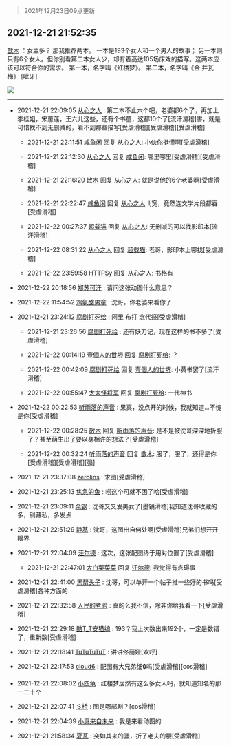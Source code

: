 > 2021年12月23日09点更新
<link rel="stylesheet" href="https://cdn.jsdelivr.net/gh/taotie6/sampleJSON@main/css/photo_show.css">
<meta name="referrer" content="no-referrer" />


 ## 2021-12-21 21:52:35 

 [㪚木](https://www.coolapk.com/feed/32279964?shareKey=OTAzNGQyNGIzYTA5NjFjMWRkOGU~) ：女主多？
那我推荐两本。
一本是193个女人和一个男人的故事；
另一本则只有6个女人。但你别看第二本女人少，却有着高达105场床戏的描写。这两本应该可以符合你的需求。
第一本，名字叫《红楼梦》。
第二本，名字叫《金 并瓦 梅》
[呲牙] 

<div class="album">
<img class="img-item" src="https://image.coolapk.com/feed/2021/1120/21/1081091_1b44d946_5915_3869_857@378x557.gif" />
</div>

 ------- 

- 2021-12-21 22:09:05 [从心之人](uid=3359478) : 第二本不止六个吧，老婆都6个了，再加上李桂姐，宋蕙莲，王六儿这些，还有个书童，这都10个了[流汗滑稽]害，就是可惜找不到无删减的，看不到那些描写[受虐滑稽][受虐滑稽][受虐滑稽] 

    - 2021-12-21 22:11:51 [咸鱼闲](uid=3783511) 回复 [从心之人](uid=3359478): 小伙你挺懂啊[受虐滑稽] 

    - 2021-12-21 22:12:30 [从心之人](uid=3359478) 回复 [咸鱼闲](uid=3783511): 哪里哪里[受虐滑稽][受虐滑稽] 

    - 2021-12-21 22:16:20 [㪚木](uid=1081091) 回复 [从心之人](uid=3359478): 就是说他的6个老婆啊[受虐滑稽] 

    - 2021-12-21 22:22:47 [咸鱼闲](uid=3783511) 回复 [从心之人](uid=3359478): lj宽，竟然连文学片段都吞[受虐滑稽] 

    - 2021-12-22 00:27:37 [超载猫](uid=1236380) 回复 [从心之人](uid=3359478): 无删减的可以找影印本[流汗滑稽] 

    - 2021-12-22 08:31:22 [从心之人](uid=3359478) 回复 [超载猫](uid=1236380): 老哥，影印本上哪找[受虐滑稽] 

    - 2021-12-22 23:59:58 [HTTPSy](uid=823197) 回复 [从心之人](uid=3359478): 书格有 

- 2021-12-22 20:18:56 [郑苏可汗](uid=678781) : 请问这张动图什么意思？ 

- 2021-12-22 11:54:52 [鸡氨酸男童](uid=2041334) : 沈哥，你老婆来看你了 

- 2021-12-21 23:24:12 [腐剧打死给](uid=1391153) : 阿里 布打 念代祭[受虐滑稽] 

    - 2021-12-21 23:26:56 [腐剧打死给](uid=1391153) : 还有妖刀记，现在这样的书不多了[受虐滑稽] 

    - 2021-12-22 00:14:19 [壹個人的丗堺](uid=1461483) 回复 [腐剧打死给](uid=1391153): ？ 

    - 2021-12-22 00:42:09 [腐剧打死给](uid=1391153) 回复 [壹個人的丗堺](uid=1461483): 小黄书罢了[流汗滑稽] 

    - 2021-12-22 00:55:47 [太太怪将军](uid=1226378) 回复 [腐剧打死给](uid=1391153): 一代神书 

- 2021-12-22 00:22:53 [听雨落的声音](uid=3650984) : 果真，没点开的时候，我就知道…不愧是你[受虐滑稽] 

    - 2021-12-22 00:28:25 [㪚木](uid=1081091) 回复 [听雨落的声音](uid=3650984): 是不是被沈哥深深地折服了？甚至萌生出了要以身相许的想法？[受虐滑稽] 

    - 2021-12-22 00:32:24 [听雨落的声音](uid=3650984) 回复 [㪚木](uid=1081091): 服了，服了，还得是你[受虐滑稽][受虐滑稽][强] 

- 2021-12-21 23:37:08 [zerolins](uid=4255244) : 求图[受虐滑稽] 

- 2021-12-21 23:25:13 [焦急的鱼](uid=1066955) : 唠这个可就不困了哈[受虐滑稽] 

- 2021-12-21 23:09:11 [余钢](uid=1459805) : 沈哥又又发美女了[墨镜滑稽]我知道沈哥收藏的多，别藏私，多发点 

- 2021-12-21 22:51:29 [静基](uid=1353091) : 沈哥，这图出自何处啊[受虐滑稽]兄弟们想开开眼界 

- 2021-12-21 22:04:09 [汪尔德](uid=1595236) : 这次，这张配图终于用对位置了[受虐滑稽] 

    - 2021-12-21 22:47:01 [大白菜菜菜](uid=2081020) 回复 [汪尔德](uid=1595236): 我觉得有点碍事 

- 2021-12-21 22:41:00 [黑帮头子](uid=2838832) : 沈哥，可以单开一个帖子推一些好的书吗[受虐滑稽]各种方面的 

- 2021-12-21 22:32:58 [人民的考验](uid=3535328) : 真的么我不信，除非你给我看一下[受虐滑稽] 

- 2021-12-21 22:29:18 [酷T_T安猫编](uid=3220399) : 193？我上次数出来192个，一定是数错了，重新数[受虐滑稽] 

- 2021-12-21 22:18:41 [TuTuTuTuT](uid=1433312) : 讲讲佟丽娅[欢呼] 

- 2021-12-21 22:17:53 [cloud6](uid=852635) : 配图有大兄弟细🔒吗[受虐滑稽][cos滑稽] 

- 2021-12-21 22:08:02 [小四龟](uid=703974) : 红楼梦居然有这么多女人吗，就知道知名的那一二十个 

- 2021-12-21 22:07:41 [彡桥](uid=3740933) : 图是哪部剧？[cos滑稽] 

- 2021-12-21 22:04:39 [小惠来自未来](uid=847097) : 我是来看动图的 

- 2021-12-21 21:58:34 [夏芃](uid=2487872) : 突如其来的骚，折了老夫的腰[受虐滑稽] 

